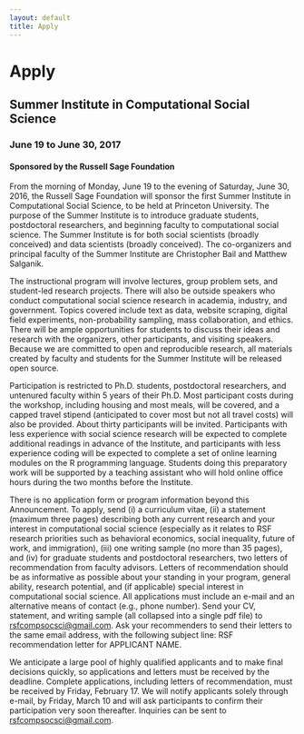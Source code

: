 ```yaml
---
layout: default
title: Apply
---
```


# Apply

## Summer Institute in Computational Social Science

### June 19 to June 30, 2017

#### Sponsored by the Russell Sage Foundation

From the morning of Monday, June 19 to the evening of Saturday, June 30, 2016, the Russell Sage Foundation will sponsor the first Summer Institute in Computational Social Science, to be held at Princeton University.  The purpose of the Summer Institute is to introduce graduate students, postdoctoral researchers, and beginning faculty to computational social science. The Summer Institute is for both social scientists (broadly conceived) and data scientists (broadly conceived).  The co-organizers and principal faculty of the Summer Institute are Christopher Bail and Matthew Salganik.

The instructional program will involve lectures, group problem sets, and student-led research projects.  There will also be outside speakers who conduct computational social science research in academia, industry, and government.  Topics covered include text as data, website scraping, digital field experiments, non-probability sampling, mass collaboration, and ethics.  There will be ample opportunities for students to discuss their ideas and research with the organizers, other participants, and visiting speakers.  Because we are committed to open and reproducible research, all materials created by faculty and students for the Summer Institute will be released open source.


Participation is restricted to Ph.D. students, postdoctoral researchers, and untenured faculty within 5 years of their Ph.D.  Most participant costs during the workshop, including housing and most meals, will be covered, and a capped travel stipend (anticipated to cover most but not all travel costs) will also be provided. About thirty participants will be invited.  Participants with less experience with social science research will be expected to complete additional readings in advance of the Institute, and participants with less experience coding will be expected to complete a set of online learning modules on the R programming language.  Students doing this preparatory work will be supported by a teaching assistant who will hold online office hours during the two months before the Institute.


There is no application form or program information beyond this Announcement.  To apply, send (i) a curriculum vitae, (ii) a statement (maximum three pages) describing both any current research and your interest in computational social science (especially as it relates to RSF research priorities such as behavioral economics, social inequality, future of work, and immigration), (iii) one writing sample (no more than 35 pages), and (iv) for graduate students and postdoctoral researchers, two letters of recommendation from faculty advisors.  Letters of recommendation should be as informative as possible about your standing in your program, general ability, research potential, and (if applicable) special interest in computational social science.  All applications must include an e-mail and an alternative means of contact (e.g., phone number).  Send your CV, statement, and writing sample (all collapsed into a single pdf file) to rsfcompsocsci@gmail.com.  Ask your recommenders to send their letters to the same email address, with the following subject line: RSF recommendation letter for APPLICANT NAME.


We anticipate a large pool of highly qualified applicants and to make final decisions quickly, so applications and letters must be received by the deadline. Complete applications, including letters of recommendation, must be received by Friday, February 17.  We will notify applicants solely through e-mail, by Friday, March 10 and will ask participants to confirm their participation very soon thereafter. Inquiries can be sent to rsfcompsocsci@gmail.com.
